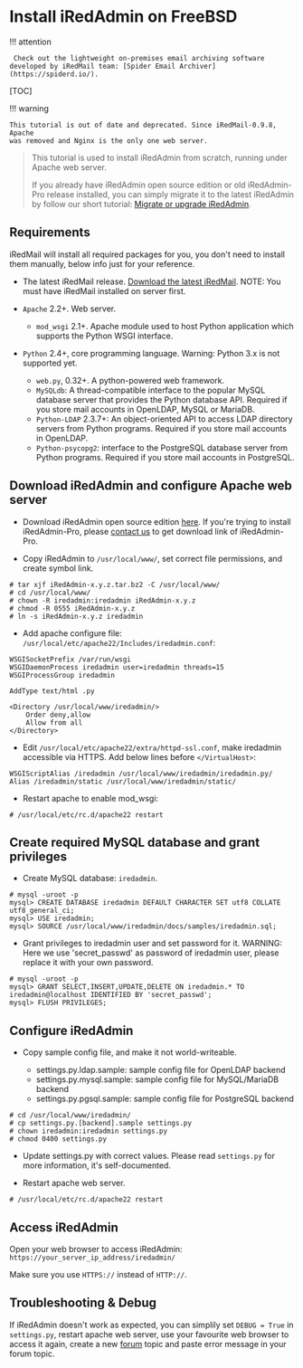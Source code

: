 # Install iRedAdmin on FreeBSD

!!! attention

	 Check out the lightweight on-premises email archiving software developed by iRedMail team: [Spider Email Archiver](https://spiderd.io/).

[TOC]

!!! warning

    This tutorial is out of date and deprecated. Since iRedMail-0.9.8, Apache
    was removed and Nginx is the only one web server.

> This tutorial is used to install iRedAdmin from scratch, running under Apache
> web server.
>
> If you already have iRedAdmin open source edition or old iRedAdmin-Pro release
> installed, you can simply migrate it to the latest iRedAdmin by follow our short
> tutorial: [Migrate or upgrade iRedAdmin](./migrate.or.upgrade.iredadmin.html).

## Requirements

iRedMail will install all required packages for you, you don't need to
install them manually, below info just for your reference.

* The latest iRedMail release. [Download the latest iRedMail](https://www.iredmail.org/download.html).
  NOTE: You must have iRedMail installed on server first.

* `Apache` 2.2+. Web server.

    * `mod_wsgi` 2.1+. Apache module used to host Python application which supports the Python WSGI interface.

* `Python` 2.4+, core programming language. Warning: Python 3.x is not supported yet.

    * `web.py`, 0.32+. A python-powered web framework.
    * `MySQLdb`: A thread-compatible interface to the popular MySQL database server that provides the Python database API. Required if you store mail accounts in OpenLDAP, MySQL or MariaDB.
    * `Python-LDAP` 2.3.7+: An object-oriented API to access LDAP directory servers from Python programs. Required if you store mail accounts in OpenLDAP.
    * `Python-psycopg2`: interface to the PostgreSQL database server from Python programs. Required if you store mail accounts in PostgreSQL.

## Download iRedAdmin and configure Apache web server

* Download iRedAdmin open source edition [here](https://dl.iredmail.org/yum/misc/).
  If you're trying to install iRedAdmin-Pro, please [contact us](https://www.iredmail.org/contact.html)
  to get download link of iRedAdmin-Pro.

* Copy iRedAdmin to `/usr/local/www/`, set correct file permissions, and create symbol link.

```
# tar xjf iRedAdmin-x.y.z.tar.bz2 -C /usr/local/www/
# cd /usr/local/www/
# chown -R iredadmin:iredadmin iRedAdmin-x.y.z
# chmod -R 0555 iRedAdmin-x.y.z
# ln -s iRedAdmin-x.y.z iredadmin
```

* Add apache configure file: `/usr/local/etc/apache22/Includes/iredadmin.conf`:

```
WSGISocketPrefix /var/run/wsgi
WSGIDaemonProcess iredadmin user=iredadmin threads=15
WSGIProcessGroup iredadmin

AddType text/html .py

<Directory /usr/local/www/iredadmin/>
    Order deny,allow
    Allow from all
</Directory>
```

* Edit `/usr/local/etc/apache22/extra/httpd-ssl.conf`, make iredadmin accessible via HTTPS.
  Add below lines before `</VirtualHost>`:

```
WSGIScriptAlias /iredadmin /usr/local/www/iredadmin/iredadmin.py/
Alias /iredadmin/static /usr/local/www/iredadmin/static/
```

* Restart apache to enable mod_wsgi:

```
# /usr/local/etc/rc.d/apache22 restart
```

## Create required MySQL database and grant privileges

* Create MySQL database: `iredadmin`.

```
# mysql -uroot -p
mysql> CREATE DATABASE iredadmin DEFAULT CHARACTER SET utf8 COLLATE utf8_general_ci;
mysql> USE iredadmin;
mysql> SOURCE /usr/local/www/iredadmin/docs/samples/iredadmin.sql;
```

* Grant privileges to iredadmin user and set password for it. WARNING: Here we
  use 'secret_passwd' as password of iredadmin user, please replace it with
  your own password.

```
# mysql -uroot -p
mysql> GRANT SELECT,INSERT,UPDATE,DELETE ON iredadmin.* TO iredadmin@localhost IDENTIFIED BY 'secret_passwd';
mysql> FLUSH PRIVILEGES;
```

## Configure iRedAdmin

* Copy sample config file, and make it not world-writeable.

    * settings.py.ldap.sample: sample config file for OpenLDAP backend
    * settings.py.mysql.sample: sample config file for MySQL/MariaDB backend
    * settings.py.pgsql.sample: sample config file for PostgreSQL backend

```
# cd /usr/local/www/iredadmin/
# cp settings.py.[backend].sample settings.py
# chown iredadmin:iredadmin settings.py
# chmod 0400 settings.py
```

* Update settings.py with correct values. Please read `settings.py` for more
  information, it's self-documented.

* Restart apache web server.

```
# /usr/local/etc/rc.d/apache22 restart
```

## Access iRedAdmin

Open your web browser to access iRedAdmin: `https://your_server_ip_address/iredadmin/`

Make sure you use `HTTPS://` instead of `HTTP://`.

## Troubleshooting & Debug

If iRedAdmin doesn't work as expected, you can simplily set `DEBUG = True` in
`settings.py`, restart apache web server, use your favourite web browser to
access it again, create a new [forum](https://forum.iredmail.org/) topic and
paste error message in your forum topic.

